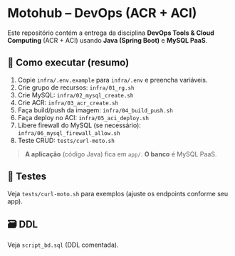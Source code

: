 # Motohub – DevOps (ACR + ACI)

Este repositório contém a entrega da disciplina **DevOps Tools & Cloud Computing** (ACR + ACI) usando **Java (Spring Boot)** e **MySQL PaaS**.

## 🧭 Como executar (resumo)
1. Copie `infra/.env.example` para `infra/.env` e preencha variáveis.
2. Crie grupo de recursos: `infra/01_rg.sh`
3. Crie MySQL: `infra/02_mysql_create.sh`
4. Crie ACR: `infra/03_acr_create.sh`
5. Faça build/push da imagem: `infra/04_build_push.sh`
6. Faça deploy no ACI: `infra/05_aci_deploy.sh`
7. Libere firewall do MySQL (se necessário): `infra/06_mysql_firewall_allow.sh`
8. Teste CRUD: `tests/curl-moto.sh`

> **A aplicação** (código Java) fica em `app/`.
> **O banco** é MySQL PaaS.

## 🧪 Testes
Veja `tests/curl-moto.sh` para exemplos (ajuste os endpoints conforme seu app).

## 🗃️ DDL
Veja `script_bd.sql` (DDL comentada).

